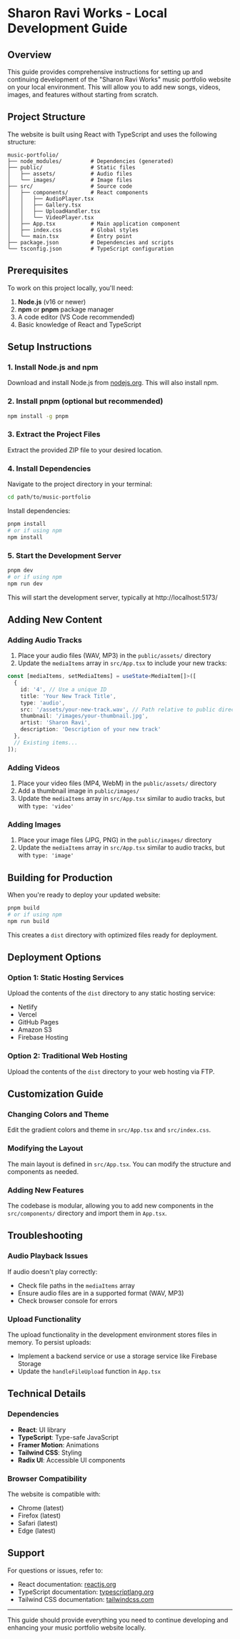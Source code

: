 # Sharon Ravi Works - Local Development Guide

## Overview
This guide provides comprehensive instructions for setting up and continuing development of the "Sharon Ravi Works" music portfolio website on your local environment. This will allow you to add new songs, videos, images, and features without starting from scratch.

## Project Structure

The website is built using React with TypeScript and uses the following structure:

```
music-portfolio/
├── node_modules/         # Dependencies (generated)
├── public/               # Static files
│   ├── assets/           # Audio files
│   └── images/           # Image files
├── src/                  # Source code
│   ├── components/       # React components
│   │   ├── AudioPlayer.tsx
│   │   ├── Gallery.tsx
│   │   ├── UploadHandler.tsx
│   │   └── VideoPlayer.tsx
│   ├── App.tsx           # Main application component
│   ├── index.css         # Global styles
│   └── main.tsx          # Entry point
├── package.json          # Dependencies and scripts
└── tsconfig.json         # TypeScript configuration
```

## Prerequisites

To work on this project locally, you'll need:

1. **Node.js** (v16 or newer)
2. **npm** or **pnpm** package manager
3. A code editor (VS Code recommended)
4. Basic knowledge of React and TypeScript

## Setup Instructions

### 1. Install Node.js and npm

Download and install Node.js from [nodejs.org](https://nodejs.org/). This will also install npm.

### 2. Install pnpm (optional but recommended)

```bash
npm install -g pnpm
```

### 3. Extract the Project Files

Extract the provided ZIP file to your desired location.

### 4. Install Dependencies

Navigate to the project directory in your terminal:

```bash
cd path/to/music-portfolio
```

Install dependencies:

```bash
pnpm install
# or if using npm
npm install
```

### 5. Start the Development Server

```bash
pnpm dev
# or if using npm
npm run dev
```

This will start the development server, typically at http://localhost:5173/

## Adding New Content

### Adding Audio Tracks

1. Place your audio files (WAV, MP3) in the `public/assets/` directory
2. Update the `mediaItems` array in `src/App.tsx` to include your new tracks:

```typescript
const [mediaItems, setMediaItems] = useState<MediaItem[]>([
  {
    id: '4', // Use a unique ID
    title: 'Your New Track Title',
    type: 'audio',
    src: '/assets/your-new-track.wav', // Path relative to public directory
    thumbnail: '/images/your-thumbnail.jpg',
    artist: 'Sharon Ravi',
    description: 'Description of your new track'
  },
  // Existing items...
]);
```

### Adding Videos

1. Place your video files (MP4, WebM) in the `public/assets/` directory
2. Add a thumbnail image in `public/images/`
3. Update the `mediaItems` array in `src/App.tsx` similar to audio tracks, but with `type: 'video'`

### Adding Images

1. Place your image files (JPG, PNG) in the `public/images/` directory
2. Update the `mediaItems` array in `src/App.tsx` similar to audio tracks, but with `type: 'image'`

## Building for Production

When you're ready to deploy your updated website:

```bash
pnpm build
# or if using npm
npm run build
```

This creates a `dist` directory with optimized files ready for deployment.

## Deployment Options

### Option 1: Static Hosting Services

Upload the contents of the `dist` directory to any static hosting service:

- Netlify
- Vercel
- GitHub Pages
- Amazon S3
- Firebase Hosting

### Option 2: Traditional Web Hosting

Upload the contents of the `dist` directory to your web hosting via FTP.

## Customization Guide

### Changing Colors and Theme

Edit the gradient colors and theme in `src/App.tsx` and `src/index.css`.

### Modifying the Layout

The main layout is defined in `src/App.tsx`. You can modify the structure and components as needed.

### Adding New Features

The codebase is modular, allowing you to add new components in the `src/components/` directory and import them in `App.tsx`.

## Troubleshooting

### Audio Playback Issues

If audio doesn't play correctly:
- Check file paths in the `mediaItems` array
- Ensure audio files are in a supported format (WAV, MP3)
- Check browser console for errors

### Upload Functionality

The upload functionality in the development environment stores files in memory. To persist uploads:
- Implement a backend service or use a storage service like Firebase Storage
- Update the `handleFileUpload` function in `App.tsx`

## Technical Details

### Dependencies

- **React**: UI library
- **TypeScript**: Type-safe JavaScript
- **Framer Motion**: Animations
- **Tailwind CSS**: Styling
- **Radix UI**: Accessible UI components

### Browser Compatibility

The website is compatible with:
- Chrome (latest)
- Firefox (latest)
- Safari (latest)
- Edge (latest)

## Support

For questions or issues, refer to:
- React documentation: [reactjs.org](https://reactjs.org/)
- TypeScript documentation: [typescriptlang.org](https://www.typescriptlang.org/)
- Tailwind CSS documentation: [tailwindcss.com](https://tailwindcss.com/)

---

This guide should provide everything you need to continue developing and enhancing your music portfolio website locally.
